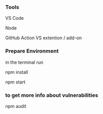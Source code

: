 ### Tools
VS Code 

Node

GitHub Action VS extention / add-on


### Prepare Environment
in the terminal run

npm install

npm start

### to get more info about vulnerabilities

npm audit
